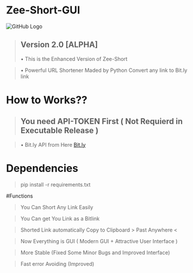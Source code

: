 # Zee-Short-GUI
![GitHub Logo](https://thumbs.gfycat.com/ShyCautiousAfricanpiedkingfisher-max-1mb.gif)
> ## Version 2.0 [ALPHA]
> • This is the Enhanced Version of Zee-Short

> • Powerful URL Shortener Maded by Python Convert any link to Bit.ly link

# How to Works??
> ## You need API-TOKEN First ( Not Requierd in Executable Release )

> • Bit.ly API from Here [Bit.ly](http://bit.ly) 

# Dependencies
> pip install -r requirements.txt

#Functions
> You Can Short Any Link Easily

> You Can get You Link as a Bitlink

> Shorted Link automatically Copy to Clipboard > Past Anywhere <

> Now Everything is GUI ( Modern GUI + Attractive User Interface )

> More Stable (Fixed Some Minor Bugs and Improved Interface)

> Fast error Avoiding (Improved)
